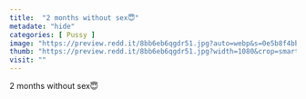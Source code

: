 ```yaml
---
title:  "2 months without sex😇"
metadate: "hide"
categories: [ Pussy ]
image: "https://preview.redd.it/8bb6eb6qgdr51.jpg?auto=webp&s=0e5b8f4bb879b651ab4b77fb40d3e23d715b3079"
thumb: "https://preview.redd.it/8bb6eb6qgdr51.jpg?width=1080&crop=smart&auto=webp&s=c8bf9431ae86be4b34fe5f2e894a81160dd42b09"
visit: ""
---
```

2 months without sex😇
